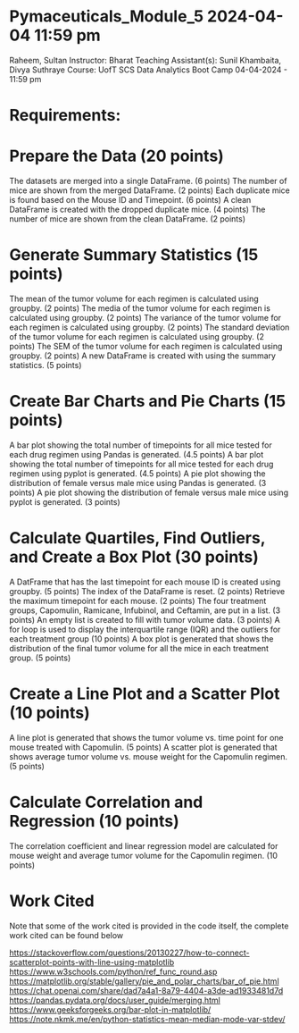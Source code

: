# Pymaceuticals_Module_5 2024-04-04 11:59 pm

Raheem, Sultan
Instructor: Bharat
Teaching Assistant(s): Sunil Khambaita, Divya Suthraye
Course: UofT SCS Data Analytics Boot Camp
04-04-2024 - 11:59 pm

# Requirements:

# Prepare the Data (20 points)
The datasets are merged into a single DataFrame. (6 points)
The number of mice are shown from the merged DataFrame. (2 points)
Each duplicate mice is found based on the Mouse ID and Timepoint. (6 points)
A clean DataFrame is created with the dropped duplicate mice. (4 points)
The number of mice are shown from the clean DataFrame. (2 points)

# Generate Summary Statistics (15 points)
The mean of the tumor volume for each regimen is calculated using groupby. (2 points)
The media of the tumor volume for each regimen is calculated using groupby. (2 points)
The variance of the tumor volume for each regimen is calculated using groupby. (2 points)
The standard deviation of the tumor volume for each regimen is calculated using groupby. (2 points)
The SEM of the tumor volume for each regimen is calculated using groupby. (2 points)
A new DataFrame is created with using the summary statistics. (5 points)

# Create Bar Charts and Pie Charts (15 points)
A bar plot showing the total number of timepoints for all mice tested for each drug regimen using Pandas is generated. (4.5 points)
A bar plot showing the total number of timepoints for all mice tested for each drug regimen using pyplot is generated. (4.5 points)
A pie plot showing the distribution of female versus male mice using Pandas is generated. (3 points)
A pie plot showing the distribution of female versus male mice using pyplot is generated. (3 points)

# Calculate Quartiles, Find Outliers, and Create a Box Plot (30 points)
A DatFrame that has the last timepoint for each mouse ID is created using groupby. (5 points)
The index of the DataFrame is reset. (2 points)
Retrieve the maximum timepoint for each mouse. (2 points)
The four treatment groups, Capomulin, Ramicane, Infubinol, and Ceftamin, are put in a list. (3 points)
An empty list is created to fill with tumor volume data. (3 points)
A for loop is used to display the interquartile range (IQR) and the outliers for each treatment group (10 points)
A box plot is generated that shows the distribution of the final tumor volume for all the mice in each treatment group. (5 points)

# Create a Line Plot and a Scatter Plot (10 points)
A line plot is generated that shows the tumor volume vs. time point for one mouse treated with Capomulin. (5 points)
A scatter plot is generated that shows average tumor volume vs. mouse weight for the Capomulin regimen. (5 points)

# Calculate Correlation and Regression (10 points)
The correlation coefficient and linear regression model are calculated for mouse weight and average tumor volume for the Capomulin regimen. (10 points)

# Work Cited

Note that some of the work cited is provided in the code itself, the complete work cited can be found below

https://stackoverflow.com/questions/20130227/how-to-connect-scatterplot-points-with-line-using-matplotlib
https://www.w3schools.com/python/ref_func_round.asp
https://matplotlib.org/stable/gallery/pie_and_polar_charts/bar_of_pie.html
https://chat.openai.com/share/dad7a4a1-8a79-4404-a3de-ad1933481d7d
https://pandas.pydata.org/docs/user_guide/merging.html
https://www.geeksforgeeks.org/bar-plot-in-matplotlib/
https://note.nkmk.me/en/python-statistics-mean-median-mode-var-stdev/
